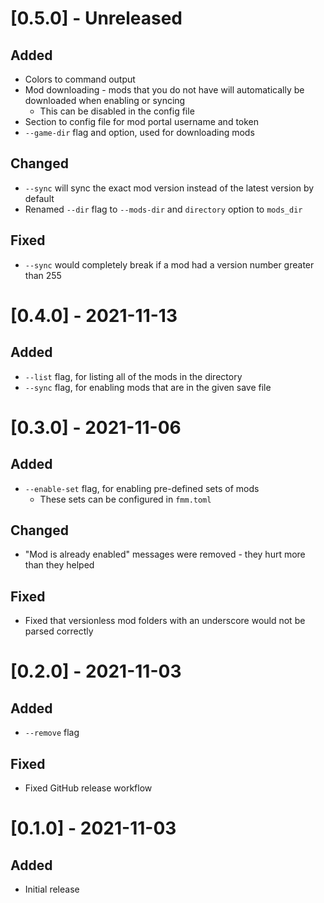 # [0.5.0] - Unreleased
## Added
- Colors to command output
- Mod downloading - mods that you do not have will automatically be downloaded when enabling or syncing
  - This can be disabled in the config file
- Section to config file for mod portal username and token
- `--game-dir` flag and option, used for downloading mods

## Changed
- `--sync` will sync the exact mod version instead of the latest version by default
- Renamed `--dir` flag to `--mods-dir` and `directory` option to `mods_dir`

## Fixed
- `--sync` would completely break if a mod had a version number greater than 255

# [0.4.0] - 2021-11-13
## Added
- `--list` flag, for listing all of the mods in the directory
- `--sync` flag, for enabling mods that are in the given save file

# [0.3.0] - 2021-11-06
## Added
- `--enable-set` flag, for enabling pre-defined sets of mods
  - These sets can be configured in `fmm.toml`

## Changed
- "Mod is already enabled" messages were removed - they hurt more than they helped

## Fixed
- Fixed that versionless mod folders with an underscore would not be parsed correctly

# [0.2.0] - 2021-11-03
## Added
- `--remove` flag

## Fixed
- Fixed GitHub release workflow

# [0.1.0] - 2021-11-03
## Added
- Initial release
